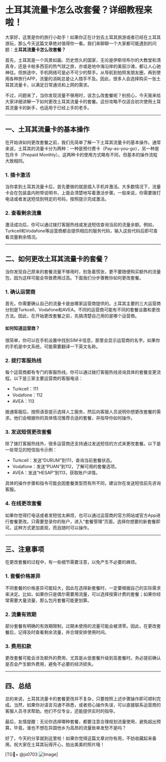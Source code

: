 # 土耳其流量卡怎么改套餐？详细教程来啦！

大家好，这里是你的旅行小助手！如果你正在计划去土耳其旅游或者已经在土耳其游玩，那么今天这篇文章绝对值得你一看。我们来聊聊一个大家都可能遇到的问题：**土耳其流量卡怎么改套餐？**

首先，土耳其是一个风景如画、历史悠久的国家，无论是伊斯坦布尔的大教堂和清真寺，还是卡帕多西亚的热气球之旅，亦或是地中海沿岸的美丽沙滩，都让人心驰神往。但旅途中，手机网络可是必不可少的帮手。从导航到拍照发朋友圈，再到使用各种旅行APP，流量的消耗总是让人措手不及。因此，很多人会选择购买一张土耳其流量卡，以满足日常通讯和上网的需求。

不过，问题来了，当你发现流量不够用时，该怎么改套餐呢？别担心，今天我来给大家详细讲解一下如何更改土耳其流量卡的套餐。这份攻略不仅适合初次使用土耳其流量卡的新手，也适用于已经上手的老手。

---

## 一、土耳其流量卡的基本操作

在开始讲如何更改套餐之前，我们先简单了解一下土耳其流量卡的基本操作。通常来说，土耳其的流量卡分为两种：一种是预付费卡（Pay-as-you-go），另一种是包月卡（Prepaid Monthly）。这两种卡的使用方式略有不同，但基本的操作流程大致相同。

### 1. 插卡激活
当你拿到土耳其流量卡后，首先要做的就是插入手机并激活。大多数情况下，流量卡会在包装盒内附带说明书，上面会清楚地写着激活步骤。一般来说，你需要拨打电话或者发送短信到特定的号码，按照提示完成激活。

### 2. 查看剩余流量
激活成功后，你可以通过拨打客服热线或发送短信查询当前的流量余额。例如，Turkcell和Vodafone等运营商都会提供相应的服务代码，输入这些代码后即可查看流量剩余情况。

---

## 二、如何更改土耳其流量卡的套餐？

当你发现自己原来的套餐流量不够用时，别急着慌张，更不要随便购买额外的流量包，因为这样可能会导致费用过高。下面我们分步骤教你如何更改套餐。

### 1. 确认运营商
首先，你需要确认自己的流量卡是由哪家运营商提供的。土耳其主要的三大运营商分别是Turkcell、Vodafone和AVEA。不同的运营商可能有不同的套餐设置和更改方法。因此，在开始更改套餐之前，先搞清楚自己用的是哪个运营商。

#### 如何知道运营商？
很简单，你可以在手机设置中找到SIM卡信息，那里会显示运营商的名字。如果你的手机是中文系统，可能需要翻译一下英文名称。

### 2. 拨打客服热线
每个运营商都有专门的客服热线，你可以通过拨打客服热线咨询具体的套餐变更流程。以下是三家主要运营商的客服电话：

- Turkcell：111
- Vodafone：112
- AVEA：113

拨通客服后，按照语音提示选择人工服务，然后向客服人员说明你想更改套餐的需求。他们会根据你的具体情况推荐合适的套餐，并指导你如何操作。

### 3. 发送短信更改套餐
除了拨打客服热线外，很多运营商还支持通过发送短信的方式来更改套餐。以下是一些常见的短信指令示例：

- Turkcell：发送“DURUM”到111，查询当前套餐状态。
- Vodafone：发送“PUAN”到112，了解可用的套餐选项。
- AVEA：发送“HESAP”到113，获取账户详情。

具体的操作步骤和指令可能会因套餐类型而有所不同，建议你在发送短信前先咨询客服。

### 4. 在线更改套餐
如果你觉得打电话或者发短信太麻烦，也可以通过运营商的官方网站或官方App进行套餐更改。只需要登录你的账户，进入“套餐管理”页面，选择你想要的新套餐即可。这种方式更加直观，而且随时可以操作。

---

## 三、注意事项

在更改套餐的过程中，有一些细节需要注意，以免产生不必要的麻烦。

### 1. 套餐价格差异
不同套餐的价格差异可能较大，因此在选择新套餐时，一定要根据自己的实际需求来决定。比如，如果你只是偶尔需要用流量，可以选择按需计费的套餐；如果你经常需要大量流量，那么包月套餐可能更划算。

### 2. 流量有效期
部分套餐有明确的有效期限制，过期未使用的流量可能会被清零。因此，在更改套餐后，记得及时查看剩余流量，并合理安排使用时间。

### 3. 费用扣款
更改套餐可能会涉及额外的费用，尤其是从低套餐升级到高套餐时。务必提前确认是否会产生额外费用，避免不必要的经济损失。

---

## 四、总结

总的来说，土耳其流量卡的套餐更改并不复杂，只要按照上述步骤操作即可顺利完成。当然，如果你对语言沟通不熟悉，或者担心操作失误，可以直接联系运营商的客服人员寻求帮助。他们不仅专业，还能提供实时的指导。

最后，友情提醒：无论你选择哪种套餐，都要注意合理规划流量使用，避免超出预算。毕竟，谁也不想在异国他乡为高昂的流量账单发愁不是吗？

好了，今天的分享就到这里啦！如果你觉得这篇文章对你有用，不妨收藏起来备用。祝大家在土耳其玩得开心，拍出美美的照片哦！

[TG💪+ @jx0703 ![Image](https://github.com/user-attachments/assets/dbca1d08-cadb-493c-b0ec-ad6f7a83f270)]